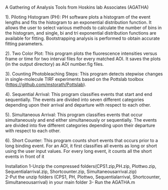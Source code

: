 A Gathering of Analysis Tools from Hoskins lab Associates (AGATHA)

1). Piloting Histogram (PH): PH software plots a histogram of the event lengths and
fits the histogram to an exponential distribution function. It allows the user to select
various methods to calculate the number of bins in the histogram, and single, bi and tri
exponential distribution functions are available for fitting. Bootstrapping analysis is
performed to obtain accurate fitting parameters.

2). Two Color Plot: This program plots the fluorescence intensities versus frame or
time for two interval files for every matched AOI. It saves the plots (in the output
directory) as AOI number.fig files.

3). Counting Photobleaching Steps: This program detects stepwise changes in
single-molecule TIRF experiments based on the Pottslab toolbox
(https://github.com/mstorath/Pottslab).

4). Sequential Arrival: This program classifies events that start and end sequentially.
The events are divided into seven different categories depending upon their arrival and
departure with respect to each other.

5). Simultaneous Arrival: This program classifies events that occur simultaneously
and end either simultaneously or sequentially. The events are divided into five different
categories depending upon their departure with respect to each other.

6). Short Counter: This program counts short events that occurs prior to a long binding
event. For an AOI, it first classifies all events as long or short using the user input
values. For every long event, it counts all the short events in front of it


Installation
1-Unzip the compressed folders(CPS1.zip,PH.zip, Plottwo.zip, Sequentialarrival.zip, Shortcounter.zip, Simultaneousarrival.zip)  
2-Put the unzip folders  (CPS1, PH, Plottwo, Sequentialarrival, Shortcounter, Simultaneousarrival) in your main folder 
3- Run the AGATHA.m
